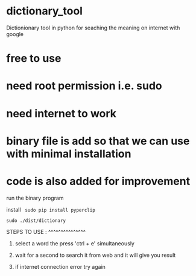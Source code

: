 # dictionary_tool
Dictionionary tool in python for seaching the meaning on internet with google


# free to use
# need root permission i.e. sudo 
# need internet to work 
# binary file is add so that we can use with minimal installation
# code is also added for improvement 

run the binary program 

install 
``` sudo pip install pyperclip```

```sudo ./dist/dictionary```

STEPS TO USE :
^^^^^^^^^^^^^^^

1) select a word the press 'ctrl + e' simultaneously

2) wait for a second to search it from web and it will give you result

3) if internet connection error try again 
